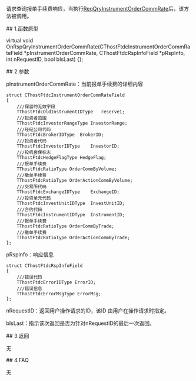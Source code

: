 <p>请求查询报单手续费响应，当执行<a href="../../CTHOSTFTDCTRADERSPI/REQQRYINSTRUMENTORDERCOMMRATE/">ReqQryInstrumentOrderCommRate</a>后，该方法被调用。</p>
<span class="anchor" id="8a7d04ec-6fbf-4db8-a52e-540794398a64"></span>
## 1.函数原型
<p>virtual void OnRspQryInstrumentOrderCommRate(CThostFtdcInstrumentOrderCommRateField *pInstrumentOrderCommRate, CThostFtdcRspInfoField *pRspInfo, int nRequestID, bool bIsLast) {};</p>
<span class="anchor" id="c50df453-eabb-42f2-9fa3-65544583cc7c"></span>
## 2.参数
<p>pInstrumentOrderCommRate：当前报单手续费的详细内容</p>
<pre><code>struct CThostFtdcInstrumentOrderCommRateField
{
    ///保留的无效字段
    TThostFtdcOldInstrumentIDType   reserve1;
    ///投资者范围
    TThostFtdcInvestorRangeType InvestorRange;
    ///经纪公司代码
    TThostFtdcBrokerIDType  BrokerID;
    ///投资者代码
    TThostFtdcInvestorIDType    InvestorID;
    ///投机套保标志
    TThostFtdcHedgeFlagType HedgeFlag;
    ///报单手续费
    TThostFtdcRatioType OrderCommByVolume;
    ///撤单手续费
    TThostFtdcRatioType OrderActionCommByVolume;
    ///交易所代码
    TThostFtdcExchangeIDType    ExchangeID;
    ///投资单元代码
    TThostFtdcInvestUnitIDType  InvestUnitID;
    ///合约代码
    TThostFtdcInstrumentIDType  InstrumentID;
    ///报单手续费
    TThostFtdcRatioType OrderCommByTrade;
    ///撤单手续费
    TThostFtdcRatioType OrderActionCommByTrade;
};
</code></pre>
<p>pRspInfo：响应信息</p>
<pre><code>struct CThostFtdcRspInfoField
{
    ///错误代码
    TThostFtdcErrorIDType ErrorID;
    ///错误信息
    TThostFtdcErrorMsgType ErrorMsg;
};
</code></pre>
<p>nRequestID：返回用户操作请求的ID，该ID 由用户在操作请求时指定。</p>
<p>bIsLast：指示该次返回是否为针对nRequestID的最后一次返回。</p>
<span class="anchor" id="c6798478-e8c6-4593-b148-e368917266a8"></span>
## 3.返回
<p>无</p>
<span class="anchor" id="2b808845-aa56-451e-a3f8-7eb4ef027afd"></span>
## 4.FAQ
<p>无</p>

